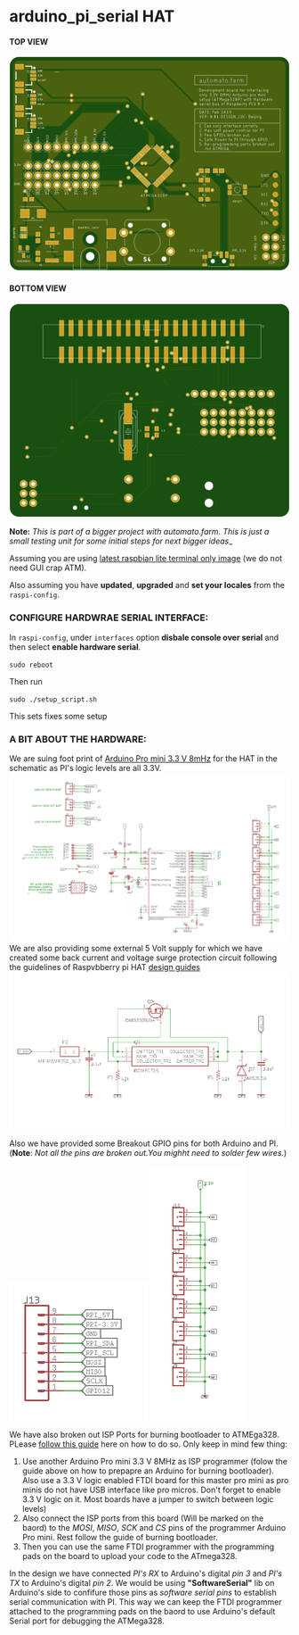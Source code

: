 # arduino_pi_serial HAT

#### TOP VIEW
![](/imgs/62d7c4b5-6a1f-4da7-98b2-4861ed2f5af0_1_0_1.png)

#### BOTTOM VIEW
![](/imgs/62d7c4b5-6a1f-4da7-98b2-4861ed2f5af0_2_0_1.png)

**Note:** _This is  part of a bigger project with automato.farm. This is just a small testing unit for some initial steps for next bigger ideas__



Assuming you are using [latest raspbian lite terminal only image](http://downloads.raspberrypi.org/raspbian/release_notes.txt) 
(we do not need GUI crap ATM).

Also assuming you have **updated**, **upgraded** and **set your locales** from the `raspi-config`. 

### CONFIGURE HARDWRAE SERIAL INTERFACE:
In `raspi-config`, under `interfaces` option **disbale console over serial** and then select **enable hardware serial**.

`sudo reboot`

Then run

`sudo ./setup_script.sh`

This sets fixes some setup

### A BIT ABOUT THE HARDWARE:
We are suing foot print of [Arduino Pro mini 3.3 V 8mHz](https://cdn.sparkfun.com/datasheets/Dev/Arduino/Boards/Arduino-Pro-Mini-v14.pdf) for the HAT in the schematic as PI's logic levels are all 3.3V. 
![](/imgs/arduino.png)
We are also providing some external 5 Volt supply for which we have created some back current 
and voltage surge protection circuit following the guidelines of Raspvbberry pi HAT [design guides](https://github.com/raspberrypi/hats/blob/master/designguide.md)
![](/imgs/voltage_circuit.png)

Also we have provided some Breakout GPIO pins for both Arduino and PI. (**Note**: _Not all the pins are broken out.You mighht need to solder few wires._)

![PI's few breakouts](/imgs/pi_breakouts.png)
![ATMega's few breakouts](/imgs/arduino_breakouts.png)

We have also broken out ISP Ports for burning bootloader to ATMEga328. 
PLease [follow this guide](http://www.electronoobs.com/eng_arduino_tut6.php) here on how to do so. 
Only keep in mind few thing:
1. Use another Arduino Pro mini 3.3 V 8MHz as ISP programmer (folow the guide above on how to prepapre an Arduino for burning bootloader). Also use a 3.3 V logic enabled FTDI board for this master pro mini as pro minis do not have USB interface like pro micros. Don't forget to enable 3.3 V logic on it. Most boards have a jumper to switch between logic levels)
![]()
2. Also connect the ISP ports from this board (Will be marked on the baord) to the _MOSI_, _MISO_, _SCK_ and _CS_ pins of the programmer Arduino Pro mini. Rest follow the guide of burning bootloader.
3. Then you can use the same FTDI programmer  with the programming pads on the board to upload your code to the ATmega328.

In the design we have connected _PI's RX_ to Arduino's digital _pin 3_ and _PI's TX_ to Arduino's digital _pin 2_. We would be using **"SoftwareSerial"** lib on Arduino's side to confifure those pins as _software serial pins_ to establish serial communication with PI. This way we can keep the FTDI programmer attached to the programming pads on the baord to use Arduino's default Serial port for debugging the ATMega328. 
